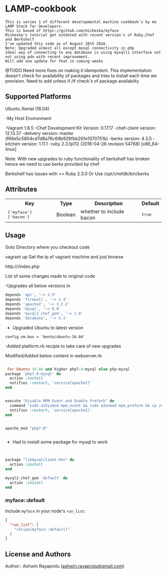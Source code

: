 # LAMP-cookbook
```desc
This is series 1 of different developmental machine cookbook's by me
LAMP Stack for Developers.
This is based of https://github.com/misheska/myface
Misheska's tutorial got outdated with recent version's of Ruby,Chef and Berkshelf 
I've updated this code as of August 28th 2016.
Note: Upgraded almost all except mysql connectivity in php
Ideal way of connecting to any database is using mysqlli interface not not using pdo with recent improvement. 
Will add one update for that in coming weeks
```

@TODO
Need more fixes on making it idempotent. This implementation doesn't check for availability of packages and tries to install each time we provision. Need to add unless if /if check's of package availabilty

## Supported Platforms

Ubuntu Xenial (16.04)

-My Host Environment

-Vagrant 1.8.5
-Chef Development Kit Version: 0.17.17
-chef-client version: 12.13.37
-delivery version: master (f68e5c5804cd7d8a76c69b926fbb261e1070751b)
-berks version: 4.3.5
-kitchen version: 1.11.1
-ruby 2.3.1p112 (2016-04-26 revision 54768) [x86_64-linux]


Note:
With new upgrades to ruby functionality of berkshelf has broken hence we need to use berks provided by chef

Berkshelf has issues with >= Ruby 2.3.0
Or Use
/opt/chefdk/bin/berks


## Attributes

<table>
  <tr>
    <th>Key</th>
    <th>Type</th>
    <th>Description</th>
    <th>Default</th>
  </tr>
  <tr>
    <td><tt>['myface']['bacon']</tt></td>
    <td>Boolean</td>
    <td>whether to include bacon</td>
    <td><tt>true</tt></td>
  </tr>
</table>

## Usage

Goto Directory where you checkout code

vagrant up
Get the ip of vagrant machine and just browse

http://<ip>/index.php




List of some changes made to original code

-Upgrades all below versions in 
```metadata.rb
depends 'apt', '~> 2.9'
depends 'firewall', '~> 2.4'
depends 'apache2', '~> 3.2.2'
depends 'mysql', '~> 8.0'  
depends 'mysql2_chef_gem', '~> 1.0'
depends 'database', '~> 5.1' 
```
- Upgraded Ubuntu to latest version

```VagrantFile
config.vm.box = 'bento/ubuntu-16.04'
```
-Added platform.rb recipie to take care of new upgrades 


Modified/Added below content in webserver.rb

```Webserver.rb

 For Ubuntu 16.04 and higher php7.0-mysql else php-mysql
package 'php7.0-mysql' do
  action :install
  notifies :restart, 'service[apache2]'
end


execute "Disable MPM Event and Enable Prefork" do
  command "sudo a2dismod mpm_event && sudo a2enmod mpm_prefork && cp /etc/apache2/mods-available/php* /etc/apache2/mods-enabled/ "
  notifies :restart, 'service[apache2]'
end


apache_mod "php7.0"



```




- Had to install some package for mysql to work

```database.rb


package "libmysqlclient-dev" do
  action :install
end

mysql2_chef_gem 'default' do
  action :install
end

```




### myface::default

Include `myface` in your node's `run_list`:

```json
{
  "run_list": [
    "recipe[myface::default]"
  ]
}
```

## License and Authors

Author:: Ashwin Rayaprolu (ashwin.rayaprolu@gmail.com)
